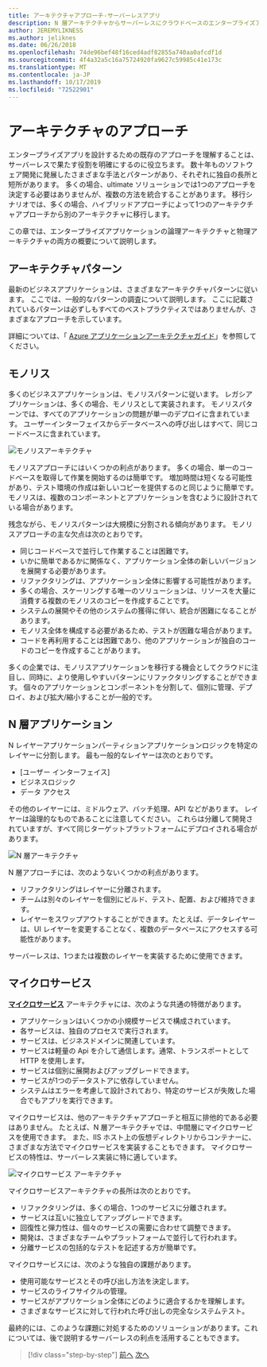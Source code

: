 ```yaml
---
title: アーキテクチャアプローチ-サーバーレスアプリ
description: N 層アーキテクチャからサーバーレスにクラウドベースのエンタープライズアプリケーションを構築するためのアーキテクチャのアプローチについて説明します。
author: JEREMYLIKNESS
ms.author: jeliknes
ms.date: 06/26/2018
ms.openlocfilehash: 74de96bef48f16ced4adf82855a740aa0afcdf1d
ms.sourcegitcommit: 4f4a32a5c16a75724920fa9627c59985c41e173c
ms.translationtype: MT
ms.contentlocale: ja-JP
ms.lasthandoff: 10/17/2019
ms.locfileid: "72522901"
---
```

# <a name="architecture-approaches"></a>アーキテクチャのアプローチ

エンタープライズアプリを設計するための既存のアプローチを理解することは、サーバーレスで果たす役割を明確にするのに役立ちます。 数十年ものソフトウェア開発に発展したさまざまな手法とパターンがあり、それぞれに独自の長所と短所があります。 多くの場合、ultimate ソリューションでは1つのアプローチを決定する必要はありませんが、複数の方法を統合することがあります。 移行シナリオでは、多くの場合、ハイブリッドアプローチによって1つのアーキテクチャアプローチから別のアーキテクチャに移行します。

この章では、エンタープライズアプリケーションの論理アーキテクチャと物理アーキテクチャの両方の概要について説明します。

## <a name="architecture-patterns"></a>アーキテクチャパターン

最新のビジネスアプリケーションは、さまざまなアーキテクチャパターンに従います。 ここでは、一般的なパターンの調査について説明します。 ここに記載されているパターンは必ずしもすべてのベストプラクティスではありませんが、さまざまなアプローチを示しています。

詳細については、「 [Azure アプリケーションアーキテクチャガイド](https://docs.microsoft.com/azure/architecture/guide/)」を参照してください。

## <a name="monoliths"></a>モノリス

多くのビジネスアプリケーションは、モノリスパターンに従います。 レガシアプリケーションは、多くの場合、モノリスとして実装されます。 モノリスパターンでは、すべてのアプリケーションの問題が単一のデプロイに含まれています。 ユーザーインターフェイスからデータベースへの呼び出しはすべて、同じコードベースに含まれています。

![モノリスアーキテクチャ](./media/monolith-architecture.png)

モノリスアプローチにはいくつかの利点があります。 多くの場合、単一のコードベースを取得して作業を開始するのは簡単です。 増加時間は短くなる可能性があり、テスト環境の作成は新しいコピーを提供するのと同じように簡単です。 モノリスは、複数のコンポーネントとアプリケーションを含むように設計されている場合があります。

残念ながら、モノリスパターンは大規模に分割される傾向があります。 モノリスアプローチの主な欠点は次のとおりです。

- 同じコードベースで並行して作業することは困難です。
- いかに簡単であるかに関係なく、アプリケーション全体の新しいバージョンを展開する必要があります。
- リファクタリングは、アプリケーション全体に影響する可能性があります。
- 多くの場合、スケーリングする唯一のソリューションは、リソースを大量に消費する複数のモノリスのコピーを作成することです。
- システムの展開やその他のシステムの獲得に伴い、統合が困難になることがあります。
- モノリス全体を構成する必要があるため、テストが困難な場合があります。
- コードを再利用することは困難であり、他のアプリケーションが独自のコードのコピーを作成することがあります。

多くの企業では、モノリスアプリケーションを移行する機会としてクラウドに注目し、同時に、より使用しやすいパターンにリファクタリングすることができます。 個々のアプリケーションとコンポーネントを分割して、個別に管理、デプロイ、および拡大/縮小することが一般的です。

## <a name="n-layer-applications"></a>N 層アプリケーション

N レイヤーアプリケーションパーティションアプリケーションロジックを特定のレイヤーに分割します。 最も一般的なレイヤーは次のとおりです。

- [ユーザー インターフェイス]
- ビジネスロジック
- データ アクセス

その他のレイヤーには、ミドルウェア、バッチ処理、API などがあります。 レイヤーは論理的なものであることに注意してください。 これらは分離して開発されていますが、すべて同じターゲットプラットフォームにデプロイされる場合があります。

![N 層アーキテクチャ](./media/n-layer-architecture.png)

N 層アプローチには、次のようないくつかの利点があります。

- リファクタリングはレイヤーに分離されます。
- チームは別々のレイヤーを個別にビルド、テスト、配置、および維持できます。
- レイヤーをスワップアウトすることができます。たとえば、データレイヤーは、UI レイヤーを変更することなく、複数のデータベースにアクセスする可能性があります。

サーバーレスは、1つまたは複数のレイヤーを実装するために使用できます。

## <a name="microservices"></a>マイクロサービス

**[マイクロサービス](https://docs.microsoft.com/azure/architecture/guide/architecture-styles/microservices)** アーキテクチャには、次のような共通の特徴があります。

- アプリケーションはいくつかの小規模サービスで構成されています。
- 各サービスは、独自のプロセスで実行されます。
- サービスは、ビジネスドメインに関連しています。
- サービスは軽量の Api を介して通信します。通常、トランスポートとして HTTP を使用します。
- サービスは個別に展開およびアップグレードできます。
- サービスが1つのデータストアに依存していません。
- システムはエラーを考慮して設計されており、特定のサービスが失敗した場合でもアプリを実行できます。

マイクロサービスは、他のアーキテクチャアプローチと相互に排他的である必要はありません。 たとえば、N 層アーキテクチャでは、中間層にマイクロサービスを使用できます。 また、IIS ホスト上の仮想ディレクトリからコンテナーに、さまざまな方法でマイクロサービスを実装することもできます。 マイクロサービスの特性は、サーバーレス実装に特に適しています。

![マイクロサービス アーキテクチャ](./media/microservices-architecture.png)

マイクロサービスアーキテクチャの長所は次のとおりです。

- リファクタリングは、多くの場合、1つのサービスに分離されます。
- サービスは互いに独立してアップグレードできます。
- 回復性と弾力性は、個々のサービスの需要に合わせて調整できます。
- 開発は、さまざまなチームやプラットフォームで並行して行われます。
- 分離サービスの包括的なテストを記述する方が簡単です。

マイクロサービスには、次のような独自の課題があります。

- 使用可能なサービスとその呼び出し方法を決定します。
- サービスのライフサイクルの管理。
- サービスがアプリケーション全体にどのように適合するかを理解します。
- さまざまなサービスに対して行われた呼び出しの完全なシステムテスト。

最終的には、このような課題に対処するためのソリューションがあります。これについては、後で説明するサーバーレスの利点を活用することもできます。

>[!div class="step-by-step"]
>[前へ](index.md)
>[次へ](architecture-deployment-approaches.md)
